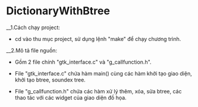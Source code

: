 # DictionaryWithBtree
__1.Cách chạy project:

   - cd vào thu mục project, sử dụng lệnh "make" để chạy chương trình.
   
__2.Mô tả file nguồn:

   - Gồm 2 file chính "gtk_interface.c" và "g_callfunction.h".
   
   - File "gtk_interface.c" chứa  hàm main() cùng các hàm khởi tạo giao diện, khởi tạo btree, soundex tree.
   
   - File "g_callfunction.h" chứa các hàm xử lý  thêm, xóa, sửa btree, các thao tác với các widget của giao diện đồ họa.

